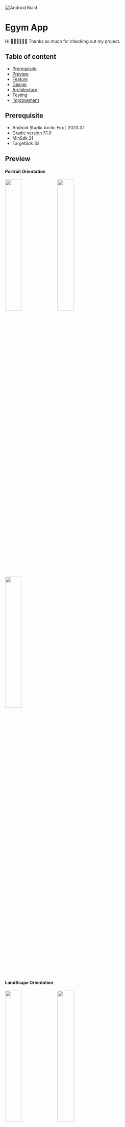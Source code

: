 ![Android Build](https://github.com/Ezike/StarWarsSearch/workflows/Android%20Build/badge.svg)

# Egym App

Hi 👋🏼👋🏼👋🏼
Thanks so much for checking out my project. 
## Table of content

- [Prerequisite](#prerequisite)
- [Preview](#preview)
- [Feature](#feature)
- [Design](#design)
- [Architecture](#architecture)
- [Testing](#testing)
- [Improvement](#improvement)


## Prerequisite
- Android Studio Arctic Fox | 2020.3.1
- Gradle version 7.1.0
- MinSdk 21
- TargetSdk 32

## Preview
#### Portrait Orientation

<img src="https://user-images.githubusercontent.com/61085272/187267880-4f43e35a-a025-4870-b335-15086f09db21.png" width="33%" /> <img src="https://user-images.githubusercontent.com/61085272/187267650-40d489a9-9b43-4aca-924a-cf26dbcf5b89.png" width="33%" /> <img src="https://user-images.githubusercontent.com/61085272/187292563-db37bb86-616f-4c97-a95c-463b8d9a3782.jpg" width="33%" /> 

#### LandScape Orientation
<img src="https://user-images.githubusercontent.com/61085272/187267378-2c134d7f-f484-4887-b372-ae97cfa5de32.png" width="33%" /> <img src="https://user-images.githubusercontent.com/61085272/187270133-46c951f2-08ab-4995-81dd-6efecf780b92.png" width="33%" /> <img src="https://user-images.githubusercontent.com/61085272/187294121-e134aef1-1204-4265-92b3-e54cb0f30288.jpg" width="33%" /> 

## Feature
App should show a list of New York Time stories in ` Master View and Detail View`. The master view contains a list of articles and the details of each story will be represented in detail view.

```
The list View contains
-  Small image
-  Title
-  Author
```

```
The detail View contains 
- Large Image
- Title
- See more Button to preview article in web view
- Description
- Author
```

## Design
A master- detail view which i was instructed, is a design concept whereby a list of items(referred to as the master list) is displayed to the user. On selecting 
an item from the list, additional information related to the item is then presented to the user within the detail pane.
On tablet sized Android device displays in landscape orientation, the master list appears in a narrow vertical panel along the left-hand edge of the screen. The remainder of the display is devoted to the detail pane in an arrangement referred to as two-pane mode.

On smaller, phone sized Android devices, the master list takes up the entire screen and the detail pane appears on a separate screen which appears when a selection is made from the master list. 

- Here I leveraged on Sliding pane layout to achieve this. I designed according to the recommended window size class

![expanded](https://user-images.githubusercontent.com/61085272/187313496-7f8acd25-271c-49ab-8076-933160373ff7.png)

- Constraint layouts were also used to prevent nested views and ensure layouts rendered in less than 60 frames per second which prevents UI jank
- Layouts were also created to support landscape mode incase of device rotation


## Architecture

The application follows clean architecture because of the benefits it brings to software which includes scalability, maintainability and testability.
It enforces separation of concerns and dependency inversion, where higher and lower level layers all depend on abstractions. In the project, the layers are separated into different layers namely:

- Data Layer
- Domain Layer
- Presentation Layer


### Data Layer
The data layer contains application data and business logic. The business logic is what gives value to your app—it's made of real-world business rules that determine how application data must be created, stored, and changed.

#### Remote layer
The remote later relies on Retrofit library to fetch data from the API.  The remote layer contains its own data class called ArticleResult which maps to another data class (Article) within domain layer. 

#### Repository
My repository was used to expose data to the rest of the application and also reolving conflicts. Helped in Abstracting sources of data from the rest of the app.


### Presentation
The UI/Presentation layer is the pipeline that converts application data-changes to a form that the UI can present and then displays it. I used a  pattern where state of the application flows down and events flow up called `Unidirectional data flow`. Here the view model holds and exposes the state in an observable data holder called `Stateflow`. This ensures quick retoration of state after configuration changes. Alos the UI can react to any changes made in the state without having to manually pull data directly from the ViewModel.

The UI notifies the ViewModel of user events and data requests.
The ViewModel handles the actions and updates the state.
The updated state is fed back to the UI to render.
The above is repeated for any event that causes a mutation of state.


## Testing
Testing is done with Junit4 testing framework for assertions and Mockito for mocking classes. Each  layer has its own test. 
Viewmodel tests verify that each call to repository produces the correct view state.
Repository Test verify each interaction with server returns the expected result.


## Improvement
- App should be made to operate offline first because network availability is not always guaranteed
-  I feel Paging Library should be used for pagination to allow the app use both network bandwidth and system resources more efficiently
-  I also will be grateful to hear your feedback/criticism so I can improve and make different decisions next time.


## - Built With 🛠
- [Kotlin](https://kotlinlang.org/) - First class and official programming language for Android development.
- [Android Architecture Components](https://developer.android.com/topic/libraries/architecture) - Collection of libraries that help you design robust, testable, and maintainable apps.
  - [StateFlows](https://developer.android.com/kotlin/flow) -  Flow APIs that enable flows to optimally emit state updates and emit values to multiple consumers.
  - [ViewModel](https://developer.android.com/topic/libraries/architecture/viewmodel) - Stores UI-related data that isn't destroyed on UI changes.
  - [LiveData] -Lifecycle aware data holder 
- [Retrofit](https://square.github.io/retrofit/) - A type-safe HTTP client for Android and Java.
- [OkHttp](http://square.github.io/okhttp/) - HTTP client that's efficient by default: HTTP/2 support allows all requests to the same host to share a socket
- [Glide](https://github.com/bumptech/glide) - image loading framework for Android
- [Gson](https://github.com/google/gson) - used to convert Java Objects into their JSON representation and vice versa.
- [Mockito](http://site.mockito.org/) - Most popular mocking framework for Java/kotlin.
